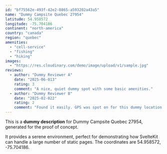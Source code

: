 ```yaml
---
id: "bf75562e-493f-42e2-8865-a593202a43a5"
name: "Dummy Campsite Quebec 27954"
latitude: 54.958572
longitude: -75.704186
continent: "north-america"
country: "canada"
region: "quebec"
amenities:
  - "cell-service"
  - "fishing"
  - "hiking"
images:
  - "https://res.cloudinary.com/demo/image/upload/v1/sample.jpg"
reviews:
  - author: "Dummy Reviewer A"
    date: "2025-06-013"
    rating: 3
    comment: "A nice, quiet dummy spot with some basic amenities."
  - author: "Dummy Reviewer B"
    date: "2025-02-022"
    rating: 2
    comment: "Found it easily. GPS was spot on for this dummy location."
---
```


This is a **dummy description** for Dummy Campsite Quebec 27954, generated for the proof of concept.

It provides a serene environment, perfect for demonstrating how SvelteKit can handle a large number of static pages. The coordinates are 54.958572, -75.704186.
